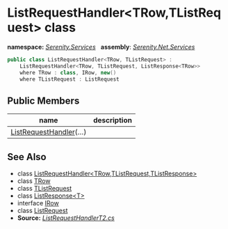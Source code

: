 # ListRequestHandler&lt;TRow,TListRequest&gt; class
**namespace:** *[Serenity.Services](../README.md#serenity.services-namespace)*   **assembly**: *[Serenity.Net.Services](../README.md)*

```csharp
public class ListRequestHandler<TRow, TListRequest> : 
    ListRequestHandler<TRow, TListRequest, ListResponse<TRow>>
    where TRow : class, IRow, new()
    where TListRequest : ListRequest
```

## Public Members

| name | description |
| --- | --- |
| [ListRequestHandler](ListRequestHandler-2/ListRequestHandler.md)(…) |  |

## See Also

* class [ListRequestHandler&lt;TRow,TListRequest,TListResponse&gt;](ListRequestHandler-3.md)
* class [TRow](../Serenity.Net.Services/ListRequestHandler-2.TRow.md)
* class [TListRequest](../Serenity.Net.Services/ListRequestHandler-2.TListRequest.md)
* class [ListResponse&lt;T&gt;](ListResponse-1.md)
* interface [IRow](../Serenity.Net.Entity/../Serenity.Data/IRow.md)
* class [ListRequest](ListRequest.md)
* **Source:** *[ListRequestHandlerT2.cs](https://github.com/serenity-is/Serenity/blob/master/src/Serenity.Net.Services/RequestHandlers/List/ListRequestHandlerT2.cs)*